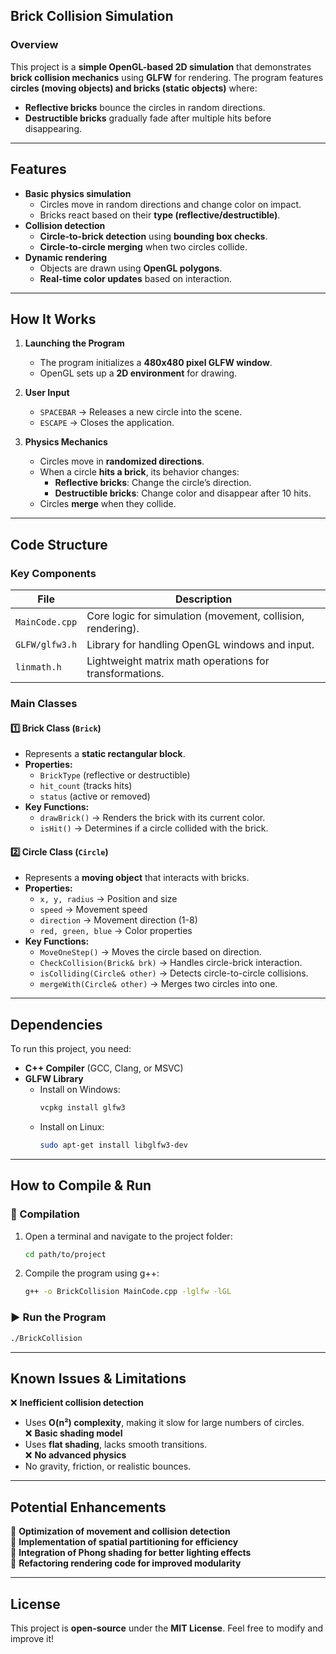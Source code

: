## **Brick Collision Simulation**
### **Overview**
This project is a **simple OpenGL-based 2D simulation** that demonstrates **brick collision mechanics** using **GLFW** for rendering. The program features **circles (moving objects) and bricks (static objects)** where:
- **Reflective bricks** bounce the circles in random directions.
- **Destructible bricks** gradually fade after multiple hits before disappearing.

---

## **Features**
- **Basic physics simulation**
  - Circles move in random directions and change color on impact.
  - Bricks react based on their **type (reflective/destructible)**.
- **Collision detection**
  - **Circle-to-brick detection** using **bounding box checks**.
  - **Circle-to-circle merging** when two circles collide.
- **Dynamic rendering**
  - Objects are drawn using **OpenGL polygons**.
  - **Real-time color updates** based on interaction.

---

## **How It Works**
1. **Launching the Program**
   - The program initializes a **480x480 pixel GLFW window**.
   - OpenGL sets up a **2D environment** for drawing.
   
2. **User Input**
   - `SPACEBAR` → Releases a new circle into the scene.
   - `ESCAPE` → Closes the application.

3. **Physics Mechanics**
   - Circles move in **randomized directions**.
   - When a circle **hits a brick**, its behavior changes:
     - **Reflective bricks**: Change the circle’s direction.
     - **Destructible bricks**: Change color and disappear after 10 hits.
   - Circles **merge** when they collide.

---

## **Code Structure**
### **Key Components**
| File | Description |
|------|-------------|
| `MainCode.cpp` | Core logic for simulation (movement, collision, rendering). |
| `GLFW/glfw3.h` | Library for handling OpenGL windows and input. |
| `linmath.h` | Lightweight matrix math operations for transformations. |

### **Main Classes**
#### **1️⃣ Brick Class (`Brick`)**
- Represents a **static rectangular block**.
- **Properties:**
  - `BrickType` (reflective or destructible)
  - `hit_count` (tracks hits)
  - `status` (active or removed)
- **Key Functions:**
  - `drawBrick()` → Renders the brick with its current color.
  - `isHit()` → Determines if a circle collided with the brick.

#### **2️⃣ Circle Class (`Circle`)**
- Represents a **moving object** that interacts with bricks.
- **Properties:**
  - `x, y, radius` → Position and size
  - `speed` → Movement speed
  - `direction` → Movement direction (1-8)
  - `red, green, blue` → Color properties
- **Key Functions:**
  - `MoveOneStep()` → Moves the circle based on direction.
  - `CheckCollision(Brick& brk)` → Handles circle-brick interaction.
  - `isColliding(Circle& other)` → Detects circle-to-circle collisions.
  - `mergeWith(Circle& other)` → Merges two circles into one.

---

## **Dependencies**
To run this project, you need:
- **C++ Compiler** (GCC, Clang, or MSVC)
- **GLFW Library**
  - Install on Windows:  
    ```sh
    vcpkg install glfw3
    ```
  - Install on Linux:  
    ```sh
    sudo apt-get install libglfw3-dev
    ```

---

## **How to Compile & Run**
### **🔧 Compilation**
1. Open a terminal and navigate to the project folder:
   ```sh
   cd path/to/project
   ```
2. Compile the program using g++:
   ```sh
   g++ -o BrickCollision MainCode.cpp -lglfw -lGL
   ```

### **▶️ Run the Program**
```sh
./BrickCollision
```

---

## **Known Issues & Limitations**
❌ **Inefficient collision detection**  
   - Uses **O(n²) complexity**, making it slow for large numbers of circles.  
❌ **Basic shading model**  
   - Uses **flat shading**, lacks smooth transitions.  
❌ **No advanced physics**  
   - No gravity, friction, or realistic bounces.  

---

## **Potential Enhancements**
🔹 **Optimization of movement and collision detection**  
🔹 **Implementation of spatial partitioning for efficiency**  
🔹 **Integration of Phong shading for better lighting effects**  
🔹 **Refactoring rendering code for improved modularity**  

---

## **License**
This project is **open-source** under the **MIT License**. Feel free to modify and improve it!
